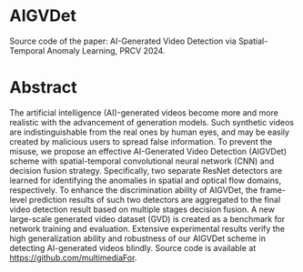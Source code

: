 # AIGVDet
Source code of the paper: AI-Generated Video Detection via Spatial-Temporal Anomaly Learning, PRCV 2024.
# Abstract
The artificial intelligence (AI)-generated videos become more and more realistic with the advancement of generation models. Such synthetic videos are indistinguishable from the real ones by human eyes, and may be easily created by malicious users to spread false information. To prevent the misuse, we propose an effective AI-Generated Video Detection (AIGVDet) scheme with spatial-temporal convolutional neural network (CNN) and decision fusion strategy. Specifically, two separate ResNet detectors are learned for identifying the anomalies in spatial and optical flow domains, respectively. To enhance the discrimination ability of AIGVDet, the frame-level prediction results of such two detectors are aggregated to the final video detection result based on multiple stages decision fusion. A new large-scale generated video dataset (GVD) is created as a benchmark for network training and evaluation. Extensive experimental results verify the high generalization ability and robustness of our AIGVDet scheme in detecting AI-generated videos blindly. Source code is available at https://github.com/multimediaFor.
